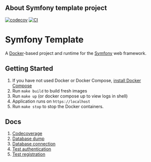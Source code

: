 About Symfony template project
--------

[![codecov](https://codecov.io/gh/Sadowskyy/symfony-template/branch/master/graph/badge.svg?token=6S1V1Q10IX)](https://codecov.io/gh/Sadowskyy/symfony-template)
[![CI](https://github.com/Sadowskyy/symfony-template/actions/workflows/ci.yml/badge.svg)](https://github.com/Sadowskyy/symfony-template/actions/workflows/ci.yml)

# Symfony Template
A [Docker](https://www.docker.com)-based project and runtime for the [Symfony](https://symfony.com) web framework.

## Getting Started
1. If you have not used Docker or Docker Compose, [install Docker Compose](https://docs.docker.com/compose/install/)
2. Run `make build` to build fresh images
3. Run `make up` (or docker compose up to view logs in shell)
4. Application runs on `https://localhost`
5. Run `make stop` to stop the Docker containers.

## Docs
1. [Codecoverage](docs/codecov.md)
2. [Database dump](docs/dump.md)
3. [Database connection](docs/databse.md)
4. [Test authentication](docs/users.md)
5. [Test registration](docs/registration.md)

